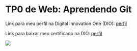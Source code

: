 <h1>TP0 de Web: Aprendendo Git</h1>

Link para meu perfil na Digital Innovation One (DIO):
<a href="https://web.digitalinnovation.one/users/vinilima07?tab=achievements">
  perfil
</a>

Link para baixar meu certificado na DIO:
<a href="https://certificates.digitalinnovation.one/8A3A25DE">
  perfil
</a>

<img src="https://fegemo.github.io/cefet-web/images/medalha-curso-git-na-dio.png">
